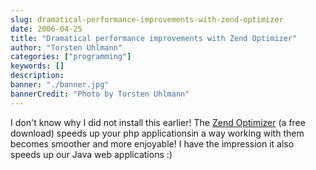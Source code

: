 ```yaml
---
slug: dramatical-performance-improvements-with-zend-optimizer
date: 2006-04-25
title: "Dramatical performance improvements with Zend Optimizer"
author: "Torsten Uhlmann"
categories: ["programming"]
keywords: []
description:
banner: "./banner.jpg"
bannerCredit: "Photo by Torsten Uhlmann"
---
```


I don't know why I did not install this earlier! The [Zend Optimizer](https://www.zend.com/de/free_download/optimizer) (a free download) speeds up your php applicationsin a way working with them becomes smoother and more enjoyable! I have the impression it also speeds up our Java web applications :)
